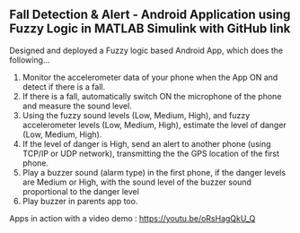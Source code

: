 ## Fall Detection & Alert - Android Application using Fuzzy Logic in MATLAB Simulink with GitHub link

Designed and deployed a Fuzzy logic based Android App, which does the following…

1. Monitor the accelerometer data of your phone when the App ON and detect if there is a fall.
2. If there is a fall, automatically switch ON the microphone of the phone and measure the sound level.
3. Using the fuzzy sound levels (Low, Medium, High), and fuzzy accelerometer levels (Low, Medium, High), estimate the level of danger (Low, Medium, High).
4. If the level of danger is High, send an alert to another phone (using TCP/IP or UDP network), transmitting the the GPS location of the first phone. 
5. Play a buzzer sound (alarm type) in the first phone, if the danger levels are Medium or High, with the sound level of the buzzer sound proportional to the danger level
6. Play buzzer in parents app too.


Apps in action with a video demo : https://youtu.be/oRsHagQkU_Q

